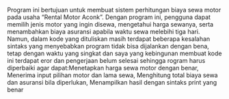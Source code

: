 Program ini bertujuan untuk membuat sistem perhitungan biaya sewa motor pada usaha “Rental Motor Aconk”. Dengan program ini, pengguna dapat memilih jenis motor yang ingin disewa, mengetahui harga sewanya, serta menambahkan biaya asuransi apabila waktu sewa melebihi tiga hari. Namun, dalam kode yang dituliskan masih terdapat beberapa kesalahan sintaks yang menyebabkan program tidak bisa dijalankan dengan bena, tetap dengan waktu yang singkat dan saya yang kebingunan membuat kode ini terdapat eror dan pengerjaan belum selesai sehingga rogram harus diperbaiki agar dapat:Menetapkan harga sewa motor dengan benar, Menerima input pilihan motor dan lama sewa, Menghitung total biaya sewa dan asuransi bila diperlukan, Menampilkan hasil dengan sintaks print yang benar